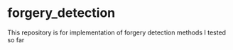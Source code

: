 # forgery_detection
This repository is for implementation of forgery detection methods I tested so far
